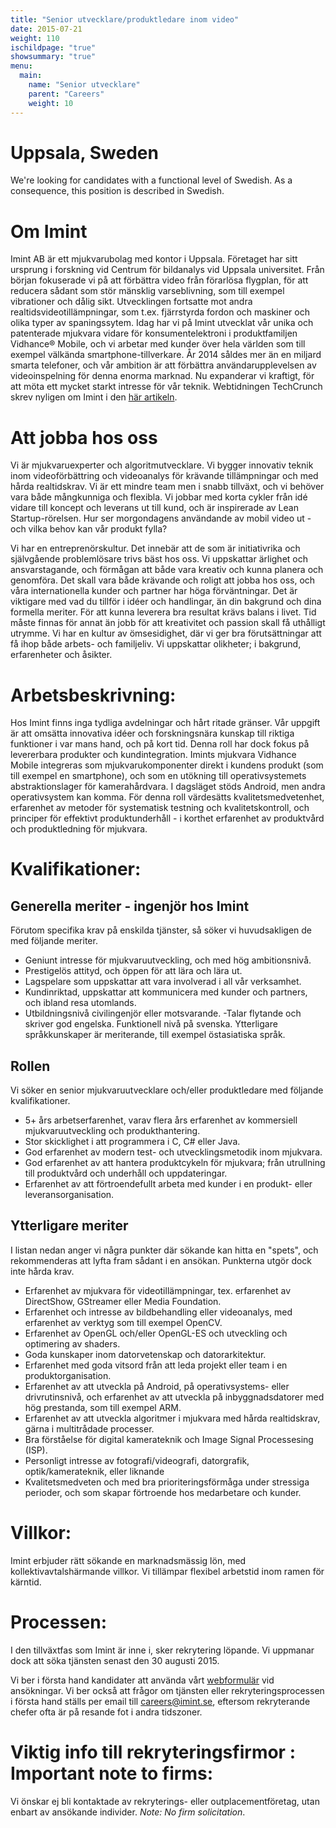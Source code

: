 ```yaml
---
title: "Senior utvecklare/produktledare inom video"
date: 2015-07-21
weight: 110
ischildpage: "true"
showsummary: "true"
menu:
  main:
    name: "Senior utvecklare"
    parent: "Careers"
    weight: 10
---
```

# Uppsala, Sweden

We're looking for candidates with a functional level of Swedish. As a consequence, this position is described in Swedish.<!--more-->

# Om Imint

Imint AB är ett mjukvarubolag med kontor i Uppsala. Företaget har sitt ursprung i forskning vid Centrum för bildanalys vid Uppsala universitet. Från början fokuserade vi på att förbättra video från förarlösa flygplan, för att reducera sådant som stör mänsklig varseblivning, som till exempel vibrationer och dålig sikt. Utvecklingen fortsatte mot andra realtidsvideotillämpningar, som t.ex. fjärrstyrda fordon och maskiner och olika typer av spaningssytem. Idag har vi på Imint utvecklat vår unika och patenterade mjukvara vidare för konsumentelektroni i produktfamiljen Vidhance® Mobile, och vi arbetar med kunder över hela världen som till exempel välkända smartphone-tillverkare. År 2014 såldes mer än en miljard smarta telefoner, och vår ambition är att förbättra användarupplevelsen av videoinspelning för denna enorma marknad. Nu expanderar vi kraftigt, för att möta ett mycket starkt intresse för vår teknik. Webtidningen TechCrunch skrev nyligen om Imint i den [här artikeln](http://techcrunch.com/2015/01/09/imint-wants-to-bring-real-time-video-stabilization-to-android/).

# Att jobba hos oss

Vi är mjukvaruexperter och algoritmutvecklare. Vi bygger innovativ teknik inom videoförbättring och videoanalys för krävande tillämpningar och med hårda realtidskrav. Vi är ett mindre team men i snabb tillväxt, och vi behöver vara både mångkunniga och flexibla. Vi jobbar med korta cykler från idé vidare till koncept och leverans ut till kund, och är inspirerade av Lean Startup-rörelsen. Hur ser morgondagens användande av mobil video ut - och vilka behov kan vår produkt fylla?

Vi har en entreprenörskultur. Det innebär att de som är initiativrika och självgående problemlösare trivs bäst hos oss. Vi uppskattar ärlighet och ansvarstagande, och förmågan att både vara kreativ och kunna planera och genomföra. Det skall vara både krävande och roligt att jobba hos oss, och våra internationella kunder och partner har höga förväntningar. Det är viktigare med vad du tillför i idéer och handlingar, än din bakgrund och dina formella meriter. För att kunna leverera bra resultat krävs balans i livet. Tid måste finnas för annat än jobb för att kreativitet och passion skall få uthålligt utrymme. Vi har en kultur av ömsesidighet, där vi ger bra förutsättningar att få ihop både arbets- och familjeliv. Vi uppskattar olikheter; i bakgrund, erfarenheter och åsikter.

# Arbetsbeskrivning:

Hos Imint finns inga tydliga avdelningar och hårt ritade gränser. Vår uppgift är att omsätta innovativa idéer och forskningsnära kunskap till riktiga funktioner i var mans hand, och på kort tid. Denna roll har dock fokus på levererbara produkter och kundintegration. Imints mjukvara Vidhance Mobile integreras som mjukvarukomponenter direkt i kundens produkt (som till exempel en smartphone), och som en utökning till operativsystemets abstraktionslager för kamerahårdvara. I dagsläget stöds Android, men andra operativsystem kan komma. För denna roll värdesätts kvalitetsmedvetenhet, erfarenhet av metoder för systematisk testning och kvalitetskontroll, och principer för effektivt produktunderhåll - i korthet erfarenhet av produktvård och produktledning för mjukvara.

# Kvalifikationer:
## Generella meriter - ingenjör hos Imint

Förutom specifika krav på enskilda tjänster, så söker vi huvudsakligen de med följande meriter.

- Geniunt intresse för mjukvaruutveckling, och med hög ambitionsnivå.
- Prestigelös attityd, och öppen för att lära och lära ut.
- Lagspelare som uppskattar att vara involverad i all vår verksamhet.
- Kundinriktad, uppskattar att kommunicera med kunder och partners, och ibland resa utomlands.
- Utbildningsnivå civilingenjör eller motsvarande.
-Talar flytande och skriver god engelska. Funktionell nivå på svenska. Ytterligare språkkunskaper är meriterande, till exempel östasiatiska språk.

## Rollen

Vi söker en senior mjukvaruutvecklare och/eller produktledare med följande kvalifikationer.

- 5+ års arbetserfarenhet, varav flera års erfarenhet av kommersiell mjukvaruutveckling och produkthantering.
- Stor skicklighet i att programmera i  C, C# eller Java.
- God erfarenhet av modern test- och utvecklingsmetodik inom mjukvara.
- God erfarenhet av att hantera produktcykeln för mjukvara; från utrullning till produktvård och underhåll och uppdateringar.
- Erfarenhet av att förtroendefullt arbeta med kunder i en produkt- eller leveransorganisation.

## Ytterligare meriter

I listan nedan anger vi några punkter där sökande kan hitta en "spets", och rekommenderas att lyfta fram sådant i en ansökan. Punkterna utgör dock inte hårda krav.

- Erfarenhet av mjukvara för videotillämpningar, tex. erfarenhet av DirectShow, GStreamer eller Media Foundation.
- Erfarenhet och intresse av bildbehandling eller videoanalys, med erfarenhet av verktyg som till exempel OpenCV.
- Erfarenhet av OpenGL och/eller OpenGL-ES och utveckling och optimering av shaders.
- Goda kunskaper inom datorvetenskap och datorarkitektur.
- Erfarenhet med goda vitsord från att leda projekt eller team i en produktorganisation.
- Erfarenhet av att utveckla på Android, på operativsystems- eller drivrutinsnivå, och erfarenhet av att utveckla på inbyggnadsdatorer med hög prestanda, som till exempel ARM.
- Erfarenhet av att utveckla algoritmer i mjukvara med hårda realtidskrav, gärna i multitrådade processer.
- Bra förståelse för digital kamerateknik och Image Signal Processesing (ISP).
- Personligt intresse av fotografi/videografi, datorgrafik, optik/kamerateknik, eller liknande
- Kvalitetsmedveten och med bra prioriteringsförmåga under stressiga perioder, och som skapar förtroende hos medarbetare och kunder.

# Villkor:

Imint erbjuder rätt sökande en marknadsmässig lön, med kollektivavtalshärmande villkor. Vi tillämpar flexibel arbetstid inom ramen för kärntid.

# Processen:

I den tillväxtfas som Imint är inne i, sker rekrytering löpande. Vi uppmanar dock att söka tjänsten senast den 30 augusti 2015.

Vi ber i första hand kandidater att använda vårt [webformulär](http://imint.se/about/careers/apply) vid ansökningar. Vi ber också att frågor om tjänsten eller rekryteringsprocessen i första hand ställs per email till [careers@imint.se](mailto:careers@imint.se), eftersom rekryterande chefer ofta är på resande fot i andra tidszoner.

# Viktig info till rekryteringsfirmor : Important note to firms:

Vi önskar ej bli kontaktade av rekryterings- eller outplacementföretag, utan enbart av ansökande individer. *Note: No firm solicitation*.
